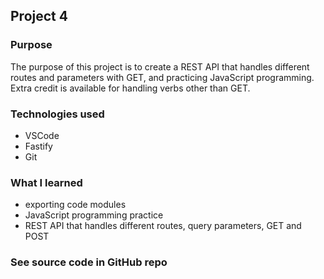 ## Project 4

### Purpose

The purpose of this project is to create a REST API that handles different routes and parameters with GET, and practicing JavaScript programming. Extra credit is available for handling verbs other than GET.

### Technologies used

- VSCode
- Fastify
- Git

### What I learned

- exporting code modules
- JavaScript programming practice
- REST API that handles different routes, query parameters, GET and POST

### See source code in GitHub repo
